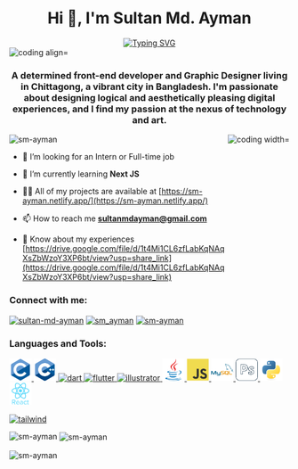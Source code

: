 <h1 align="center">Hi 👋, I'm Sultan Md. Ayman</h1>
<div align="center">
  <a align="center" href="https://git.io/typing-svg"><img src="https://readme-typing-svg.demolab.com?font=Fira+Code&weight=600&size=24&pause=1000&color=A5BDFD&width=435&lines=Frontend+Developer;ML%2FDL+Enthusiast;Graphic+Designer;UI%2FUX+Designer" alt="Typing SVG" /></a>
</div>
<img alt="coding align="right" src="https://i.ibb.co/PG37yPg/2149311914.jpg"> <br>
<h3 align="center">A determined front-end developer and Graphic Designer living in Chittagong, a vibrant city in Bangladesh. I'm passionate about designing logical and aesthetically pleasing digital experiences, and I find my passion at the nexus of technology and art.</h3>
<img alt="coding width="500" height="300" align="right" src="https://cdn.dribbble.com/users/720555/screenshots/4029449/desk.gif">
<p align="left"> <img src="https://komarev.com/ghpvc/?username=sm-ayman&label=Profile%20views&color=0e75b6&style=flat" alt="sm-ayman" /> </p>

- 🤝 I’m looking for an Intern or Full-time job

- 🌱 I’m currently learning **Next JS**

- 👨‍💻 All of my projects are available at [https://sm-ayman.netlify.app/](https://sm-ayman.netlify.app/)

- 📫 How to reach me **sultanmdayman@gmail.com**

- 📄 Know about my experiences [https://drive.google.com/file/d/1t4Mi1CL6zfLabKqNAqXsZbWzoY3XP6bt/view?usp=share_link](https://drive.google.com/file/d/1t4Mi1CL6zfLabKqNAqXsZbWzoY3XP6bt/view?usp=share_link)

<h3 align="left">Connect with me:</h3>
<p align="left">
<a href="https://linkedin.com/in/sultan-md-ayman" target="blank"><img align="center" src="https://raw.githubusercontent.com/rahuldkjain/github-profile-readme-generator/master/src/images/icons/Social/linked-in-alt.svg" alt="sultan-md-ayman" height="30" width="40" /></a>
<a href="https://instagram.com/sm_ayman" target="blank"><img align="center" src="https://raw.githubusercontent.com/rahuldkjain/github-profile-readme-generator/master/src/images/icons/Social/instagram.svg" alt="sm_ayman" height="30" width="40" /></a>
<a href="https://www.leetcode.com/sm-ayman" target="blank"><img align="center" src="https://raw.githubusercontent.com/rahuldkjain/github-profile-readme-generator/master/src/images/icons/Social/leet-code.svg" alt="sm-ayman" height="30" width="40" /></a>
</p>

<h3 align="left">Languages and Tools:</h3>
<p align="left"> <a href="https://www.cprogramming.com/" target="_blank" rel="noreferrer"> <img src="https://raw.githubusercontent.com/devicons/devicon/master/icons/c/c-original.svg" alt="c" width="40" height="40"/> </a> <a href="https://www.w3schools.com/cpp/" target="_blank" rel="noreferrer"> <img src="https://raw.githubusercontent.com/devicons/devicon/master/icons/cplusplus/cplusplus-original.svg" alt="cplusplus" width="40" height="40"/> </a> <a href="https://dart.dev" target="_blank" rel="noreferrer"> <img src="https://www.vectorlogo.zone/logos/dartlang/dartlang-icon.svg" alt="dart" width="40" height="40"/> </a> <a href="https://flutter.dev" target="_blank" rel="noreferrer"> <img src="https://www.vectorlogo.zone/logos/flutterio/flutterio-icon.svg" alt="flutter" width="40" height="40"/> </a> <a href="https://www.adobe.com/in/products/illustrator.html" target="_blank" rel="noreferrer"> <img src="https://www.vectorlogo.zone/logos/adobe_illustrator/adobe_illustrator-icon.svg" alt="illustrator" width="40" height="40"/> </a> <a href="https://www.java.com" target="_blank" rel="noreferrer"> <img src="https://raw.githubusercontent.com/devicons/devicon/master/icons/java/java-original.svg" alt="java" width="40" height="40"/> </a> <a href="https://developer.mozilla.org/en-US/docs/Web/JavaScript" target="_blank" rel="noreferrer"> <img src="https://raw.githubusercontent.com/devicons/devicon/master/icons/javascript/javascript-original.svg" alt="javascript" width="40" height="40"/> </a> <a href="https://www.mysql.com/" target="_blank" rel="noreferrer"> <img src="https://raw.githubusercontent.com/devicons/devicon/master/icons/mysql/mysql-original-wordmark.svg" alt="mysql" width="40" height="40"/> </a> <a href="https://www.photoshop.com/en" target="_blank" rel="noreferrer"> <img src="https://raw.githubusercontent.com/devicons/devicon/master/icons/photoshop/photoshop-line.svg" alt="photoshop" width="40" height="40"/> </a> <a href="https://www.python.org" target="_blank" rel="noreferrer"> <img src="https://raw.githubusercontent.com/devicons/devicon/master/icons/python/python-original.svg" alt="python" width="40" height="40"/> </a> <a href="https://reactjs.org/" target="_blank" rel="noreferrer"> <img src="https://raw.githubusercontent.com/devicons/devicon/master/icons/react/react-original-wordmark.svg" alt="react" width="40" height="40"/> </a> </p>
<p align="left"> <a href="https://tailwindcss.com/" target="_blank" rel="noreferrer"> <img src="https://www.vectorlogo.zone/logos/tailwindcss/tailwindcss-icon.svg" alt="tailwind" width="40" height="40"/> </a> </p>

<p><img align="left" src="https://github-readme-stats.vercel.app/api/top-langs?username=sm-ayman&show_icons=true&locale=en&layout=compact" alt="sm-ayman" /></p>

<p>&nbsp;<img align="center" src="https://github-readme-stats.vercel.app/api?username=sm-ayman&show_icons=true&locale=en" alt="sm-ayman" /></p>

<p><img align="center" src="https://github-readme-streak-stats.herokuapp.com/?user=sm-ayman&" alt="sm-ayman" /></p>
